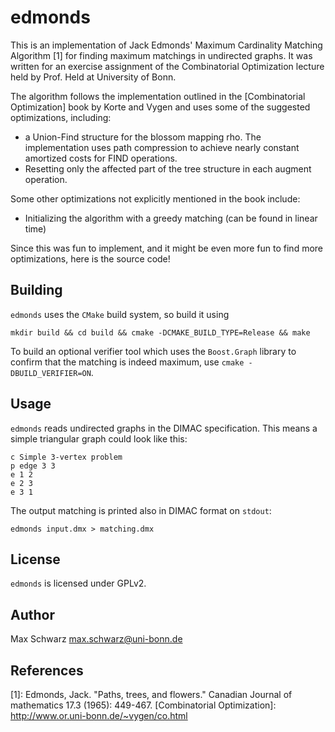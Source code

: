 # edmonds

This is an implementation of
Jack Edmonds' Maximum Cardinality Matching Algorithm [1]
for finding maximum matchings in undirected graphs.
It was written for an exercise assignment of the Combinatorial Optimization
lecture held by Prof. Held at University of Bonn.

The algorithm follows the implementation outlined in the
[Combinatorial Optimization] book by Korte and Vygen and uses some of the
suggested optimizations, including:

* a Union-Find structure for the blossom mapping rho. The implementation uses
  path compression to achieve nearly constant amortized costs for FIND
  operations.
* Resetting only the affected part of the tree structure in each augment
  operation.

Some other optimizations not explicitly mentioned in the book include:

* Initializing the algorithm with a greedy matching
  (can be found in linear time)

Since this was fun to implement, and it might be even more fun to find more
optimizations, here is the source code!

## Building

`edmonds` uses the `CMake` build system, so build it using

    mkdir build && cd build && cmake -DCMAKE_BUILD_TYPE=Release && make

To build an optional verifier tool which uses the `Boost.Graph` library to
confirm that the matching is indeed maximum, use `cmake -DBUILD_VERIFIER=ON`.

## Usage

`edmonds` reads undirected graphs in the DIMAC specification. This means
a simple triangular graph could look like this:

    c Simple 3-vertex problem
    p edge 3 3
    e 1 2
    e 2 3
    e 3 1

The output matching is printed also in DIMAC format on `stdout`:

    edmonds input.dmx > matching.dmx

## License

`edmonds` is licensed under GPLv2.

## Author

Max Schwarz <max.schwarz@uni-bonn.de>

## References

[1]: Edmonds, Jack. "Paths, trees, and flowers."
 Canadian Journal of mathematics 17.3 (1965): 449-467.
[Combinatorial Optimization]: http://www.or.uni-bonn.de/~vygen/co.html
